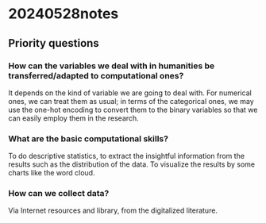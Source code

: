 # 20240528notes
## Priority questions
### How can the variables we deal with in humanities be transferred/adapted to computational ones?
It depends on the kind of variable we are going to deal with. For numerical ones, we can treat them as usual; in terms of the categorical ones, we may use the one-hot encoding to convert them to the binary variables so that we can easily employ them in the research.

### What are the basic computational skills?
To do descriptive statistics, to extract the insightful information from the results such as the distribution of the data. To visualize the results by some charts like the word cloud.

### How can we collect data?
Via Internet resources and library, from the digitalized literature.